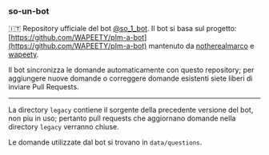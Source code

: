 ### so-un-bot

🇮🇹 Repository ufficiale del bot [@so_1_bot](https://t.me/so_1_bot).
Il bot si basa sul progetto: [https://github.com/WAPEETY/pIm-a-bot](https://github.com/WAPEETY/pIm-a-bot) mantenuto da [notherealmarco](https://github.com/notherealmarco) e [wapeety](https://github.com/wapeety).

Il bot sincronizza le domande automaticamente con questo repository; per aggiungere nuove domande o correggere domande esistenti siete liberi di inviare Pull Requests.

---
La directory `legacy` contiene il sorgente della precedente versione del bot, non piu in uso; pertanto pull requests che aggiornano domande nella directory `legacy` verranno chiuse.

Le domande utilizzate dal bot si trovano in `data/questions`.
